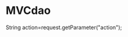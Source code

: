 # MVCdao
 <input type="hidden" name="action" value="SEARCH" /> <input type="hidden" name="action" value="SEARCH" />
String action=request.getParameter("action");
